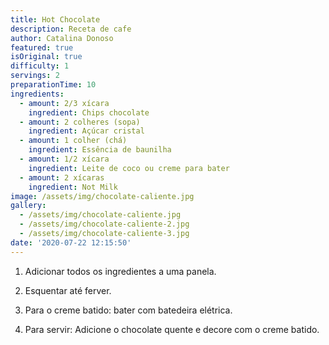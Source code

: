 ```yaml
---
title: Hot Chocolate
description: Receta de cafe
author: Catalina Donoso
featured: true
isOriginal: true
difficulty: 1
servings: 2
preparationTime: 10
ingredients:
  - amount: 2/3 xícara
    ingredient: Chips chocolate
  - amount: 2 colheres (sopa)
    ingredient: Açúcar cristal
  - amount: 1 colher (chá)
    ingredient: Essência de baunilha
  - amount: 1/2 xícara
    ingredient: Leite de coco ou creme para bater
  - amount: 2 xícaras
    ingredient: Not Milk  
image: /assets/img/chocolate-caliente.jpg
gallery:
  - /assets/img/chocolate-caliente.jpg
  - /assets/img/chocolate-caliente-2.jpg
  - /assets/img/chocolate-caliente-3.jpg
date: '2020-07-22 12:15:50'
---
```

1. Adicionar todos os ingredientes a uma panela.			

2. Esquentar até ferver.		

3. Para o creme batido: bater com batedeira elétrica.

4. Para servir: Adicione o chocolate quente e decore com o creme batido.
